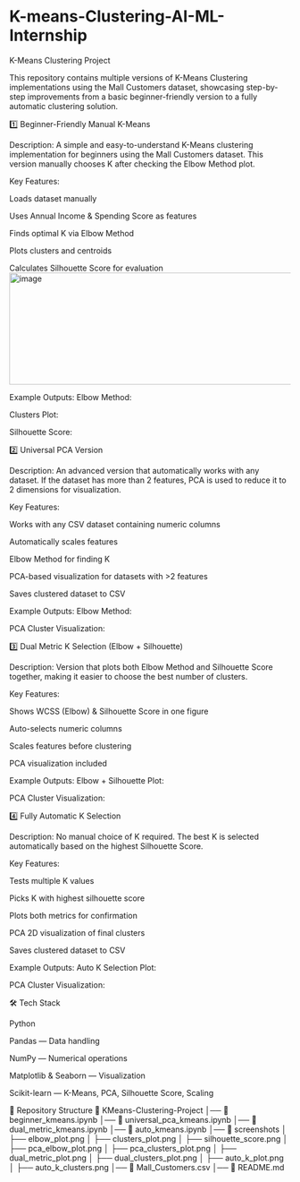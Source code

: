 # K-means-Clustering-AI-ML-Internship

K-Means Clustering Project

This repository contains multiple versions of K-Means Clustering implementations using the Mall Customers dataset, showcasing step-by-step improvements from a basic beginner-friendly version to a fully automatic clustering solution.

1️⃣ Beginner-Friendly Manual K-Means

Description:
A simple and easy-to-understand K-Means clustering implementation for beginners using the Mall Customers dataset. This version manually chooses K after checking the Elbow Method plot.

Key Features:

Loads dataset manually

Uses Annual Income & Spending Score as features

Finds optimal K via Elbow Method

Plots clusters and centroids

Calculates Silhouette Score for evaluation
<img width="800" height="200" alt="image" src="https://github.com/user-attachments/assets/e1f62f8c-934f-416d-a177-ad3382cb210a" />


Example Outputs:
Elbow Method:



Clusters Plot:


Silhouette Score:


2️⃣ Universal PCA Version

Description:
An advanced version that automatically works with any dataset. If the dataset has more than 2 features, PCA is used to reduce it to 2 dimensions for visualization.

Key Features:

Works with any CSV dataset containing numeric columns

Automatically scales features

Elbow Method for finding K

PCA-based visualization for datasets with >2 features

Saves clustered dataset to CSV

Example Outputs:
Elbow Method:


PCA Cluster Visualization:


3️⃣ Dual Metric K Selection (Elbow + Silhouette)

Description:
Version that plots both Elbow Method and Silhouette Score together, making it easier to choose the best number of clusters.

Key Features:

Shows WCSS (Elbow) & Silhouette Score in one figure

Auto-selects numeric columns

Scales features before clustering

PCA visualization included

Example Outputs:
Elbow + Silhouette Plot:


PCA Cluster Visualization:


4️⃣ Fully Automatic K Selection

Description:
No manual choice of K required. The best K is selected automatically based on the highest Silhouette Score.

Key Features:

Tests multiple K values

Picks K with highest silhouette score

Plots both metrics for confirmation

PCA 2D visualization of final clusters

Saves clustered dataset to CSV

Example Outputs:
Auto K Selection Plot:


PCA Cluster Visualization:


🛠 Tech Stack

Python

Pandas — Data handling

NumPy — Numerical operations

Matplotlib & Seaborn — Visualization

Scikit-learn — K-Means, PCA, Silhouette Score, Scaling

📂 Repository Structure
📁 KMeans-Clustering-Project
│── 📄 beginner_kmeans.ipynb
│── 📄 universal_pca_kmeans.ipynb
│── 📄 dual_metric_kmeans.ipynb
│── 📄 auto_kmeans.ipynb
│── 📁 screenshots
│    ├── elbow_plot.png
│    ├── clusters_plot.png
│    ├── silhouette_score.png
│    ├── pca_elbow_plot.png
│    ├── pca_clusters_plot.png
│    ├── dual_metric_plot.png
│    ├── dual_clusters_plot.png
│    ├── auto_k_plot.png
│    ├── auto_k_clusters.png
│── 📄 Mall_Customers.csv
│── 📄 README.md
